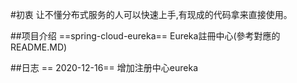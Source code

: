 #初衷
让不懂分布式服务的人可以快速上手,有现成的代码拿来直接使用。


##项目介绍
==spring-cloud-eureka== Eureka註冊中心(參考對應的README.MD)



##日志
== 2020-12-16== 增加注册中心eureka
